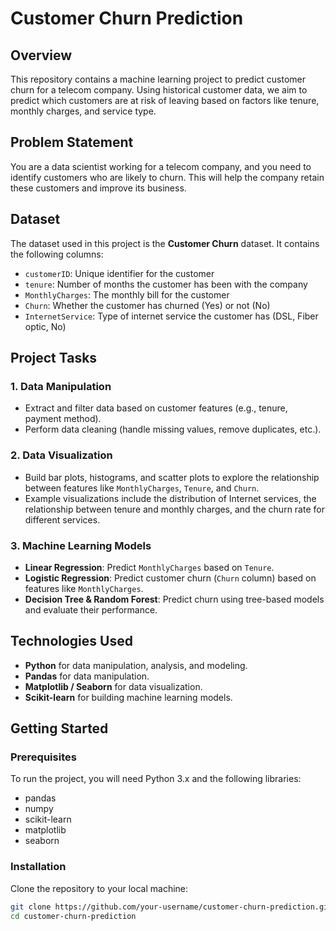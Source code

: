 # Customer Churn Prediction

## Overview

This repository contains a machine learning project to predict customer churn for a telecom company. Using historical customer data, we aim to predict which customers are at risk of leaving based on factors like tenure, monthly charges, and service type.

## Problem Statement

You are a data scientist working for a telecom company, and you need to identify customers who are likely to churn. This will help the company retain these customers and improve its business.

## Dataset

The dataset used in this project is the **Customer Churn** dataset. It contains the following columns:

- `customerID`: Unique identifier for the customer
- `tenure`: Number of months the customer has been with the company
- `MonthlyCharges`: The monthly bill for the customer
- `Churn`: Whether the customer has churned (Yes) or not (No)
- `InternetService`: Type of internet service the customer has (DSL, Fiber optic, No)

## Project Tasks

### 1. Data Manipulation

- Extract and filter data based on customer features (e.g., tenure, payment method).
- Perform data cleaning (handle missing values, remove duplicates, etc.).

### 2. Data Visualization

- Build bar plots, histograms, and scatter plots to explore the relationship between features like `MonthlyCharges`, `Tenure`, and `Churn`.
- Example visualizations include the distribution of Internet services, the relationship between tenure and monthly charges, and the churn rate for different services.

### 3. Machine Learning Models

- **Linear Regression**: Predict `MonthlyCharges` based on `Tenure`.
- **Logistic Regression**: Predict customer churn (`Churn` column) based on features like `MonthlyCharges`.
- **Decision Tree & Random Forest**: Predict churn using tree-based models and evaluate their performance.

## Technologies Used

- **Python** for data manipulation, analysis, and modeling.
- **Pandas** for data manipulation.
- **Matplotlib / Seaborn** for data visualization.
- **Scikit-learn** for building machine learning models.

## Getting Started

### Prerequisites

To run the project, you will need Python 3.x and the following libraries:

- pandas
- numpy
- scikit-learn
- matplotlib
- seaborn

### Installation

Clone the repository to your local machine:

```bash
git clone https://github.com/your-username/customer-churn-prediction.git
cd customer-churn-prediction
